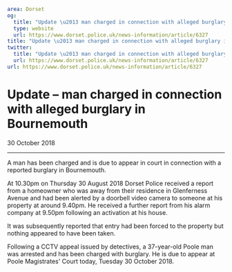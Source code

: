 ```yaml
area: Dorset
og:
  title: "Update \u2013 man charged in connection with alleged burglary in Bournemouth"
  type: website
  url: https://www.dorset.police.uk/news-information/article/6327
title: "Update \u2013 man charged in connection with alleged burglary in Bournemouth |"
twitter:
  title: "Update \u2013 man charged in connection with alleged burglary in Bournemouth"
  url: https://www.dorset.police.uk/news-information/article/6327
url: https://www.dorset.police.uk/news-information/article/6327
```

# Update – man charged in connection with alleged burglary in Bournemouth

30 October 2018

* * *

A man has been charged and is due to appear in court in connection with a reported burglary in Bournemouth.

At 10.30pm on Thursday 30 August 2018 Dorset Police received a report from a homeowner who was away from their residence in Glenferness Avenue and had been alerted by a doorbell video camera to someone at his property at around 9.40pm. He received a further report from his alarm company at 9.50pm following an activation at his house.

It was subsequently reported that entry had been forced to the property but nothing appeared to have been taken.

Following a CCTV appeal issued by detectives, a 37-year-old Poole man was arrested and has been charged with burglary. He is due to appear at Poole Magistrates' Court today, Tuesday 30 October 2018.
